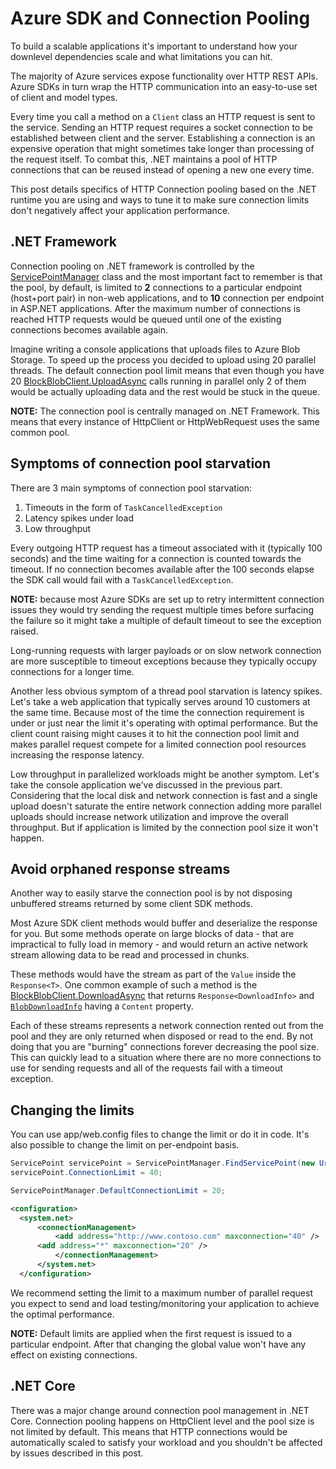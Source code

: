 # Azure SDK and Connection Pooling

To build a scalable applications it's important to understand how your downlevel dependencies scale and what limitations you can hit.

The majority of Azure services expose functionality over HTTP REST APIs. Azure SDKs in turn wrap the HTTP communication into an easy-to-use set of client and model types.

Every time you call a method on a `Client` class an HTTP request is sent to the service. Sending an HTTP request requires a socket connection to be established between client and the server. Establishing a connection is an expensive operation that might sometimes take longer than processing of the request itself. To combat this, .NET maintains a pool of HTTP connections that can be reused instead of opening a new one every time.

This post details specifics of HTTP Connection pooling based on the .NET runtime you are using and ways to tune it to make sure connection limits don't negatively affect your application performance.

## .NET Framework

Connection pooling on .NET framework is controlled by the [ServicePointManager](https://docs.microsoft.com/dotnet/api/system.net.servicepointmanager) class and the most important fact to remember is that the pool, by default, is limited to **2** connections to a particular endpoint (host+port pair) in non-web applications, and to **10** connection per endpoint in ASP.NET applications. After the maximum number of connections is reached HTTP requests would be queued until one of the existing connections becomes available again.

Imagine writing a console applications that uploads files to Azure Blob Storage. To speed up the process you decided to upload using 20 parallel threads. The default connection pool limit means that even though you have 20 [BlockBlobClient.UploadAsync](https://docs.microsoft.com/dotnet/api/azure.storage.blobs.specialized.blockblobclient.uploadasync) calls running in parallel only 2 of them would be actually uploading data and the rest would be stuck in the queue.

**NOTE:** The connection pool is centrally managed on .NET Framework. This means that every instance of HttpClient or HttpWebRequest uses the same common pool.

## Symptoms of connection pool starvation

There are 3 main symptoms of connection pool starvation:

1. Timeouts in the form of `TaskCancelledException`
2. Latency spikes under load
3. Low throughput

Every outgoing HTTP request has a timeout associated with it (typically 100 seconds) and the time waiting for a connection is counted towards the timeout. If no connection becomes available after the 100 seconds elapse the SDK call would fail with a `TaskCancelledException`.

**NOTE:** because most Azure SDKs are set up to retry intermittent connection issues they would try sending the request multiple times before surfacing the failure so it might take a multiple of default timeout to see the exception raised.

Long-running requests with larger payloads or on slow network connection are more susceptible to timeout exceptions because they typically occupy connections for a longer time.

Another less obvious symptom of a thread pool starvation is latency spikes. Let's take a web application that typically serves around 10 customers at the same time. Because most of the time the connection requirement is under or just near the limit it's operating with optimal performance. But the client count raising might causes it to hit the connection pool limit and makes parallel request compete for a limited connection pool resources increasing the response latency.

Low throughput in parallelized workloads might be another symptom. Let's take the console application we've discussed in the previous part. Considering that the local disk and network connection is fast and a single upload doesn't saturate the entire network connection adding more parallel uploads should increase network utilization and improve the overall throughput. But if application is limited by the connection pool size it won't happen.

## Avoid orphaned response streams

Another way to easily starve the connection pool is by not disposing unbuffered streams returned by some client SDK methods.

Most Azure SDK client methods would buffer and deserialize the response for you. But some methods operate on large blocks of data - that are impractical to fully load in memory - and would return an active network stream allowing data to be read and processed in chunks.

These methods would have the stream as part of the `Value` inside the `Response<T>`. One common example of such a method is the [BlockBlobClient.DownloadAsync](https://docs.microsoft.com/dotnet/api/azure.storage.blobs.specialized.blobbaseclient.downloadasync) that returns `Response<DownloadInfo>` and [`BlobDownloadInfo`](https://docs.microsoft.com/dotnet/api/azure.storage.blobs.models.blobdownloadinfo) having a `Content` property.

Each of these streams represents a network connection rented out from the pool and they are only returned when disposed or read to the end. By not doing that you are "burning" connections forever decreasing the pool size. This can quickly lead to a situation where there are no more connections to use for sending requests and all of the requests fail with a timeout exception.

## Changing the limits

You can use app/web.config files to change the limit or do it in code. It's also possible to change the limit on per-endpoint basis.

``` C#
ServicePoint servicePoint = ServicePointManager.FindServicePoint(new Uri("http://www.contoso.com/"));
servicePoint.ConnectionLimit = 40;

ServicePointManager.DefaultConnectionLimit = 20;
```

```xml
<configuration>
  <system.net>
      <connectionManagement>
          <add address="http://www.contoso.com" maxconnection="40" />
      <add address="*" maxconnection="20" />
          </connectionManagement>
      </system.net>
  </configuration>
```

We recommend setting the limit to a maximum number of parallel request you expect to send and load testing/monitoring your application to achieve the optimal performance.

**NOTE:** Default limits are applied when the first request is issued to a particular endpoint. After that changing the global value won't have any effect on existing connections.

## .NET Core

There was a major change around connection pool management in .NET Core. Connection pooling happens on HttpClient level and the pool size is not limited by default. This means that HTTP connections would be automatically scaled to satisfy your workload and you shouldn't be affected by issues described in this post.
